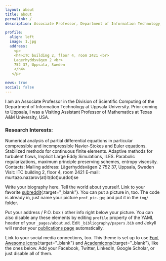 ```yaml
---
layout: about
title: about
permalink: /
description: Ascociate Professor, Department of Information Technology,  Uppsala University

profile:
  align: left
  image: 1.jpg
  address: 
    <p>
    <h4>ITC building 2, floor 4, room 2421 <br>
    Lagerhyddsvägen 2 <br>
    752 37, Uppsala, Sweden
    </h4>
   </p>

news: true
social: false
---
```


I am an Associate Professor in the Division of Scientific Computing of the Department of Information Technology at Uppsala University. Prior coming to Uppsala, I was a Visiting Assistant Professor of Mathematics at Texas A&M University, USA.

<h3> Research Interests: </h3>

Numerical analysis of partial differential equations in particular compressible and incompressible Navier-Stokes and Euler equations.
Stabilized methods for continuous finite elements.
Adaptive methods for turbulent flows, Implicit Large Eddy Simulations, ILES.
Parabolic regularizations, maximum principle preserving schemes, entropy viscosity.
Contacts:
Mailing address: Lägerhyddsvägen 2
752 37, Uppsala, Sweden
Visit: ITC building 2, floor 4, room 2421
E-mail: murtazo.nazarov(at)it(dot)uu(dot)se

Write your biography here. Tell the world about yourself. Link to your favorite [subreddit](http://reddit.com){:target="\_blank"}. You can put a picture in, too. The code is already in, just name your picture `prof_pic.jpg` and put it in the `img/` folder.

Put your address / P.O. box / other info right below your picture. You can also disable any these elements by editing `profile` property of the YAML header of your `_pages/about.md`. Edit `_bibliography/papers.bib` and Jekyll will render your [publications page](/al-folio/publications/) automatically.

Link to your social media connections, too. This theme is set up to use [Font Awesome icons](http://fortawesome.github.io/Font-Awesome/){:target="\_blank"} and [Academicons](https://jpswalsh.github.io/academicons/){:target="\_blank"}, like the ones below. Add your Facebook, Twitter, LinkedIn, Google Scholar, or just disable all of them.
